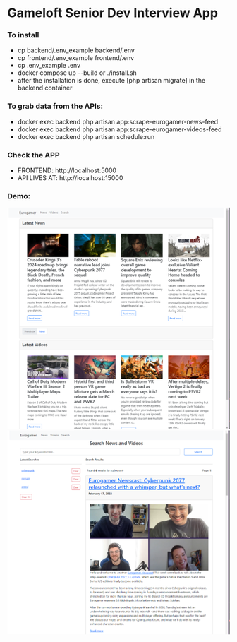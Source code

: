 # Gameloft Senior Dev Interview App

### To install
 - cp backend/.env_example backend/.env
 - cp frontend/.env_example frontend/.env
 - cp .env_example .env
 - docker compose up --build or ./install.sh
 - after the installation is done, execute [php artisan migrate] in the backend container

### To grab data from the APIs:
 - docker exec backend php artisan app:scrape-eurogamer-news-feed
 - docker exec backend php artisan app:scrape-eurogamer-videos-feed
 - docker exec backend php artisan schedule:run

### Check the APP
 - FRONTEND: http://localhost:5000
 - API LIVES AT: http://localhost:15000

### Demo:
 ![Alt text](image.png)
 ![Alt text](image-1.png)